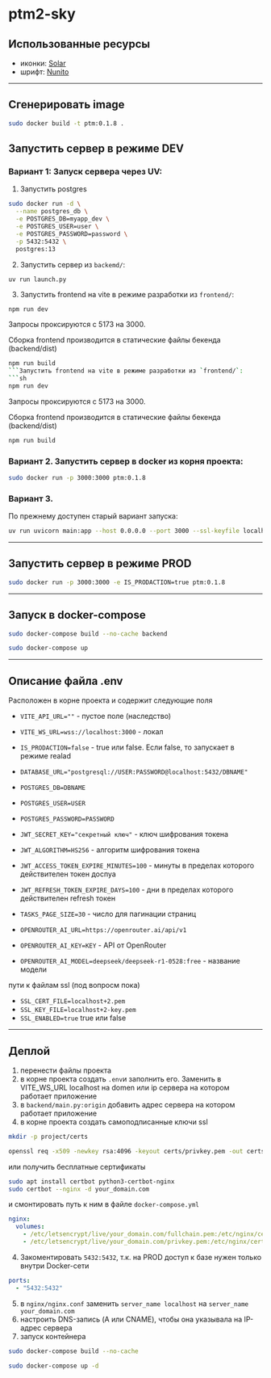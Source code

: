 # ptm2-sky

## Использованные ресурсы
- иконки: [Solar](https://icon-sets.iconify.design/solar/)
- шрифт: [Nunito](https://fonts.google.com/specimen/Nunito)

---
## Сгенерировать image
```sh
sudo docker build -t ptm:0.1.8 .
```

## Запустить сервер в режиме DEV

### Вариант 1: Запуск сервера через UV:

1. Запустить postgres
```sh
sudo docker run -d \
  --name postgres_db \
  -e POSTGRES_DB=myapp_dev \
  -e POSTGRES_USER=user \
  -e POSTGRES_PASSWORD=password \
  -p 5432:5432 \
  postgres:13
```

2. Запустить сервер из `backemd/`:
```
uv run launch.py
```

3. Запустить frontend на vite в режиме разработки из `frontend/`:
```sh
npm run dev
```
Запросы проксируются с 5173 на 3000.

Сборка frontend производится в статические файлы бекенда (backend/dist)
```sh
npm run build
```Запустить frontend на vite в режиме разработки из `frontend/`:
```sh
npm run dev
```
Запросы проксируются с 5173 на 3000.

Сборка frontend производится в статические файлы бекенда (backend/dist)
```sh
npm run build
```

### Вариант 2. Запустить сервер в docker из корня проекта:
```sh
sudo docker run -p 3000:3000 ptm:0.1.8
```

### Вариант 3.
По прежнему доступен старый вариант запуска:
```sh
uv run uvicorn main:app --host 0.0.0.0 --port 3000 --ssl-keyfile localhost+2-key.pem --ssl-certfile localhost+2.pem
```

---
## Запустить сервер в режиме PROD
```sh
sudo docker run -p 3000:3000 -e IS_PRODACTION=true ptm:0.1.8
```

---
## Запуск в docker-compose
```sh
sudo docker-compose build --no-cache backend
```
```sh
sudo docker-compose up
```

---
## Описание файла .env

Расположен в корне проекта и содержит следующие поля

- `VITE_API_URL=""` - пустое поле (наследство)
- `VITE_WS_URL=wss://localhost:3000` - локал

- `IS_PRODACTION=false` - true или false. Если false, то запускает в режиме realad

- `DATABASE_URL="postgresql://USER:PASSWORD@localhost:5432/DBNAME"`
- `POSTGRES_DB=DBNAME`
- `POSTGRES_USER=USER`
- `POSTGRES_PASSWORD=PASSWORD`

- `JWT_SECRET_KEY="секретный ключ"` - ключ шифрования токена
- `JWT_ALGORITHM=HS256` - алгоритм шифрования токена
- `JWT_ACCESS_TOKEN_EXPIRE_MINUTES=100` - минуты в пределах которого действителен токен доспуа
- `JWT_REFRESH_TOKEN_EXPIRE_DAYS=100` - дни в пределах которого действителен refresh токен

- `TASKS_PAGE_SIZE=30` - число для пагинации страниц

- `OPENROUTER_AI_URL=https://openrouter.ai/api/v1`
- `OPENROUTER_AI_KEY=KEY` - API от OpenRouter
- `OPENROUTER_AI_MODEL=deepseek/deepseek-r1-0528:free` - название модели

пути к файлам ssl (под вопросм пока)
- `SSL_CERT_FILE=localhost+2.pem`
- `SSL_KEY_FILE=localhost+2-key.pem`
- `SSL_ENABLED=true` true или false

---
## Деплой

1. перенести файлы проекта
2. в корне проекта создать `.env`и заполнить его. Заменить в VITE_WS_URL localhost на domen или ip сервера на котором работает приложение
3. в `backend/main.py:origin` добавить адрес сервера на котором работает приложение
3. в корне проекта создать самоподписанные ключи ssl
```sh
mkdir -p project/certs
```
```sh
openssl req -x509 -newkey rsa:4096 -keyout certs/privkey.pem -out certs/fullchain.pem -days 365 -nodes -subj "/CN=localhost"
```
или получить бесплатные сертификаты
```sh
sudo apt install certbot python3-certbot-nginx
sudo certbot --nginx -d your_domain.com
```
и смонтировать путь к ним в файле `docker-compose.yml`
```yml
nginx:
  volumes:
    - /etc/letsencrypt/live/your_domain.com/fullchain.pem:/etc/nginx/certs/fullchain.pem:ro
    - /etc/letsencrypt/live/your_domain.com/privkey.pem:/etc/nginx/certs/privkey.pem:ro
```
4. Закоментировать `5432:5432`, т.к. на PROD доступ к базе нужен только внутри Docker-сети
```yml
ports:
  - "5432:5432"
```
5. в `nginx/nginx.conf` заменить `server_name localhost` на `server_name your_domain.com`
6. настроить DNS-запись (A или CNAME), чтобы она указывала на IP-адрес сервера
7. запуск контейнера
```sh
sudo docker-compose build --no-cache
```
```sh
sudo docker-compose up -d
```
